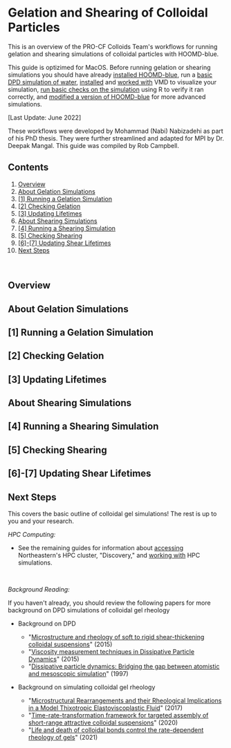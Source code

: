 # Gelation and Shearing of Colloidal Particles

This is an overview of the PRO-CF Colloids Team's workflows for running gelation and shearing simulations of colloidal particles with HOOMD-blue.

This guide is optizimed for MacOS. Before running gelation or shearing simulations you should have already [installed HOOMD-blue](/01-HOOMDblue-Install-Guide.md), run a [basic DPD simulation of water](/02-Simulating-waterDPD.md), [installed](/03-VMD-Install-Guide.md) and [worked with](/04-Using-VMD.md) VMD to visualize your simulation, [run basic checks on the simulation](/05-Log-Analysis-with-R.md) using R to verify it ran correctly, and [modified a version of HOOMD-blue](/06-Modifying-HOOMDblue.md) for more advanced simulations.

[Last Update: June 2022]

These workflows were developed by Mohammad (Nabi) Nabizadehi as part of his PhD thesis. They were further streamlined and adapted for MPI by Dr. Deepak Mangal. This guide was compiled by Rob Campbell.
<br>

## Contents
1. [Overview](/07-Gelation-and-Shearing.md#overview) 
2. [About Gelation Simulations](/07-Gelation-and-Shearing.md#about-gelation-simulations)
3. [[1] Running a Gelation Simulation](/07-Gelation-and-Shearing.md#1-running-a-gelation-simulation)
4. [[2] Checking Gelation](/07-Gelation-and-Shearing.md#2-checking-gelation)
5. [[3] Updating Lifetimes](/07-Gelation-and-Shearing.md#3-updating-lifetimes)
6. [About Shearing Simulations](/07-Gelation-and-Shearing.md#about-shearing-simulations)
7. [[4] Running a Shearing Simulation](/07-Gelation-and-Shearing.md#4-running-a-shearing-simulation)
8. [[5] Checking Shearing](/07-Gelation-and-Shearing.md#5-checking-shearing)
9. [[6]-[7] Updating Shear Lifetimes](/07-Gelation-and-Shearing.md#6-7-updating-shear-lifetimes)
10. [Next Steps](/07-Gelation-and-Shearing.md#next-steps)


<br>

## Overview 

## About Gelation Simulations

## [1] Running a Gelation Simulation

## [2] Checking Gelation

## [3] Updating Lifetimes

## About Shearing Simulations

## [4] Running a Shearing Simulation

## [5] Checking Shearing

## [6]-[7] Updating Shear Lifetimes

## Next Steps

This covers the basic outline of colloidal gel simulations! The rest is up to you and your research.

*HPC Computing:*
* See the remaining guides for information about [accessing](/09-Accessing-Discovery.md) Northeastern's HPC cluster, "Discovery," and [working with](/10-Slurm-and-Disco.md) HPC simulations.
<br>

*Background Reading:*

If you haven't already, you should review the following papers for more background on DPD simulations of colloidal gel rheology
* Background on DPD
	* "[Microstructure and rheology of soft to rigid shear-thickening colloidal suspensions]" (2015) 
	* "[Viscosity measurement techniques in Dissipative Particle Dynamics]" (2015)
	* "[Dissipative particle dynamics: Bridging the gap between atomistic and mesoscopic simulation]" (1997)

* Background on simulating colloidal gel rheology
	* "[Microstructural Rearrangements and their Rheological Implications in a Model Thixotropic Elastoviscoplastic Fluid]" (2017)
	* "[Time-rate-transformation framework for targeted assembly of short-range attractive colloidal suspensions]" (2020)
	* "[Life and death of colloidal bonds control the rate-dependent rheology of gels]" (2021)

[Microstructure and rheology of soft to rigid shear-thickening colloidal suspensions]:https://sor.scitation.org/doi/10.1122/1.4931655 
[Viscosity measurement techniques in Dissipative Particle Dynamics]:https://doi.org/10.1016/j.cpc.2015.05.027
[Dissipative particle dynamics: Bridging the gap between atomistic and mesoscopic simulation]:https://doi.org/10.1063/1.474784
[Microstructural Rearrangements and their Rheological Implications in a Model Thixotropic Elastoviscoplastic Fluid]:https://doi.org/10.1103/PhysRevLett.118.048003
[Time-rate-transformation framework for targeted assembly of short-range attractive colloidal suspensions]:https://doi.org/10.1016/j.mtadv.2019.100026
[Life and death of colloidal bonds control the rate-dependent rheology of gels]:https://doi.org/10.1038/s41467-021-24416-x



